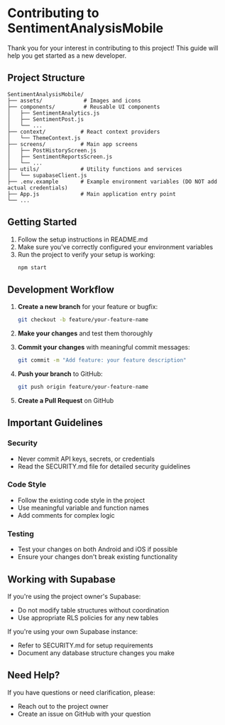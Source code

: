 # Contributing to SentimentAnalysisMobile

Thank you for your interest in contributing to this project! This guide will help you get started as a new developer.

## Project Structure

```
SentimentAnalysisMobile/
├── assets/             # Images and icons
├── components/         # Reusable UI components
│   ├── SentimentAnalytics.js
│   ├── SentimentPost.js
│   └── ...
├── context/           # React context providers
│   └── ThemeContext.js
├── screens/           # Main app screens
│   ├── PostHistoryScreen.js
│   ├── SentimentReportsScreen.js
│   └── ...
├── utils/             # Utility functions and services
│   └── supabaseClient.js
├── .env.example       # Example environment variables (DO NOT add actual credentials)
├── App.js             # Main application entry point
└── ...
```

## Getting Started

1. Follow the setup instructions in README.md
2. Make sure you've correctly configured your environment variables
3. Run the project to verify your setup is working:
   ```bash
   npm start
   ```

## Development Workflow

1. **Create a new branch** for your feature or bugfix:
   ```bash
   git checkout -b feature/your-feature-name
   ```

2. **Make your changes** and test them thoroughly

3. **Commit your changes** with meaningful commit messages:
   ```bash
   git commit -m "Add feature: your feature description"
   ```

4. **Push your branch** to GitHub:
   ```bash
   git push origin feature/your-feature-name
   ```

5. **Create a Pull Request** on GitHub

## Important Guidelines

### Security

- Never commit API keys, secrets, or credentials
- Read the SECURITY.md file for detailed security guidelines

### Code Style

- Follow the existing code style in the project
- Use meaningful variable and function names
- Add comments for complex logic

### Testing

- Test your changes on both Android and iOS if possible
- Ensure your changes don't break existing functionality

## Working with Supabase

If you're using the project owner's Supabase:
- Do not modify table structures without coordination
- Use appropriate RLS policies for any new tables

If you're using your own Supabase instance:
- Refer to SECURITY.md for setup requirements
- Document any database structure changes you make

## Need Help?

If you have questions or need clarification, please:
- Reach out to the project owner
- Create an issue on GitHub with your question
